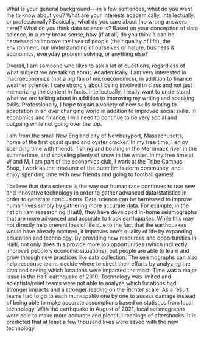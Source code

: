 What is your general background---in a few sentences, what do you want me to know about you? What are your interests academically, intellectually, or professionally? Basically, what do you care about (no wrong answers here)? What do you think data science is? Based on your conception of data science, in a very broad sense, how (if at all) do you think it can be harnessed to improve the lives of people (their quality of life), the environment, our understanding of ourselves or nature, business & economics, everyday problem solving, or anything else?

  Overall, I am someone who likes to ask a lot of questions, regardless of what subject we are talking about. Academically, I am very interested in macroeconomics (not a big fan of microeconomics), in addition to finance weather science. I care strongly about being involved in class and not just memorizing the content in facts. Intellectually, I really want to understand what we are talking about in addition to improving my writing and speaking skills. Professionally, I hope to gain a variety of new skills relating to adaptation in an ever changing world in addition to improved social skills. In economics and finance, I will need to continue to be very social and outgoing while not going over the top. 

  I am from the small New England city of Newburyport, Massachusetts, home of the first coast guard and oyster cracker. In my free time, I enjoy spending time with friends, fishing and boating in the Merrimack river in the summertime, and shoveling plenty of snow in the winter. In my free time at W and M, I am part of the economics club, I work at the Tribe Campus Shop, I work as the treasurer of the outer limits dorm community, and I enjoy spending time with new friends and going to football games!

  I believe that data science is the way our human race continues to use new and innovative technology in order to gather advanced data/statistics in order to generate conclusions. Data science can be harnessed to improve human lives simply by gathering more accurate data. For example, in the nation I am researching (Haiti), they have developed in-home seismographs that are more advanced and accurate to track earthquakes. While this may not directly help prevent loss of life due to the fact that the earthquakes would have already occured, it improves one’s quality of life by expanding education and technology. By providing new resources and opportunities in Haiti, not only does this provide more job opportunities (which indirectly improves people's economic situations), but people are able to learn and grow through new practices like data collection. The seismographs can also help response teams decide where to direct their efforts by analyzing the data and seeing which locations were impacted the most. Time was a major issue in the Haiti earthquake of 2010. Technology was limited and scientists/relief teams were not able to analyze which locations had stronger impacts and a stronger reading on the Richter scale. As a result, teams had to go to each municipality one by one to assess damage instead of being able to make accurate assumptions based on statistics from local technology. With the earthquake in August of 2021, local seismographs were able to make more accurate and plentiful readings of aftershocks. It is predicted that at least a few thousand lives were saved with the new technology. 
